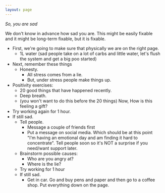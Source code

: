 ```yaml
--- 
layout: page
--- 
```



_So, you are sad_ 

We don't know in advance how sad you are. This might be easily fixable and it might be long-term fixable, but it is fixable.  


* First, we're going to make sure that physically we are on the right page. 
  * 1L water (sad people take on a lot of carbs and little water, let's flush the system and get a big poo started)  
* Next, remember these things
  * Honesty. 
    * All stress comes from a lie. 
    * But, under stress people make things up. 
* Positivity exercises: 
  * 20 good things that have happened recently. 
  * Deep breath. 
  * (you won't want to do this before the 20 things) Now, How is this feeling a gift? 
* Try working again for 1 hour.  <!-- I didn't do that for the mental health day --> 
* If still sad. 
  * Tell people.
    * Message a couple of friends first  
    * Put a message on social media.  Which should be at this point "I'm having an emotional day and am finding it hard to concentrate". Tell people soon so it's NOT a surprise if you need/want support later. 
  * Brainstorm possible causes:
    * Who are you angry at? 
    * Where is the lie? 
  * Try working for 1 hour
  * If still sad. 
      * Get in car. Go and buy pens and paper and then go to a coffee shop. Put everything down on the page.  

